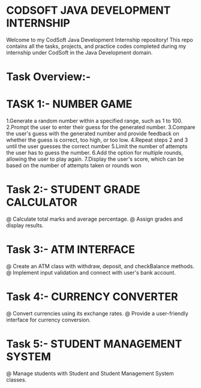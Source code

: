 # CODSOFT JAVA DEVELOPMENT INTERNSHIP
Welcome to my CodSoft Java Development Internship repository!
This repo contains all the tasks, projects, and practice codes completed during my internship under CodSoft in the Java Development domain.

# Task Overview:-
# TASK 1:- NUMBER GAME
1.Generate a random number within a specified range, such as 1 to 100.
2.Prompt the user to enter their guess for the generated number.
3.Compare the user's guess with the generated number and provide feedback on whether the guess
 is correct, too high, or too low.
4.Repeat steps 2 and 3 until the user guesses the correct number
5.Limit the number of attempts the user has to guess the number.
6.Add the option for multiple rounds, allowing the user to play again.
7.Display the user's score, which can be based on the number of attempts taken or rounds won

# Task 2:- STUDENT GRADE CALCULATOR
@ Calculate total marks and average percentage.
@ Assign grades and display results.

# Task 3:- ATM INTERFACE
@ Create an ATM class with withdraw, deposit, and checkBalance methods.
@ Implement input validation and connect with user's bank account.

# Task 4:- CURRENCY CONVERTER
@ Convert currencies using its exchange rates.
@ Provide a user-friendly interface for currency conversion.

# Task 5:- STUDENT MANAGEMENT SYSTEM 
@ Manage students with Student and Student Management System classes.
